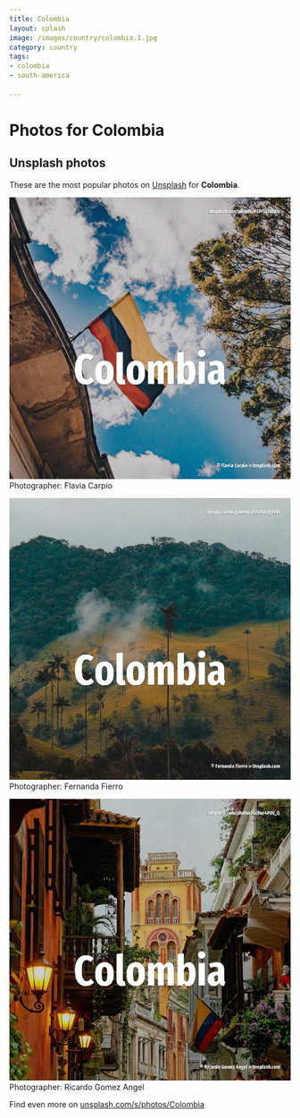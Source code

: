 ```yaml
---
title: Colombia
layout: splash
image: /images/country/colombia.1.jpg
category: country
tags:
- colombia
- south-america

---
```

# Photos for Colombia
 
## Unsplash photos
These are the most popular photos on [Unsplash](https://unsplash.com) for **Colombia**.
 
![Colombia](/images/country/colombia.1.jpg)
Photographer:  Flavia Carpio
 
![Colombia](/images/country/colombia.2.jpg)
Photographer:  Fernanda Fierro
 
![Colombia](/images/country/colombia.3.jpg)
Photographer:  Ricardo Gomez Angel
 
Find even more on [unsplash.com/s/photos/Colombia](https://unsplash.com/s/photos/Colombia)
 
